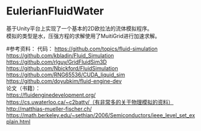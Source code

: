 # EulerianFluidWater
基于Unity平台上实现了一个基本的2D欧拉法的流体模拟程序。  
模拟的类型是水，压强方程的求解使用了MuitiGrid进行加速求解。  

#参考资料： 
代码：
https://github.com/topics/fluid-simulation  
https://github.com/kbladin/Fluid_Simulation  
https://github.com/rlguy/GridFluidSim3D  
https://github.com/Nbickford/FluidSimulation  
https://github.com/RNG65536/CUDA_liquid_sim  
https://github.com/doyubkim/fluid-engine-dev  
论文（书籍）：  
https://fluidenginedevelopment.org/  
https://cs.uwaterloo.ca/~c2batty/（有非常多的关于物理模拟的资料）  
http://matthias-mueller-fischer.ch/  
https://math.berkeley.edu/~sethian/2006/Semiconductors/ieee_level_set_explain.html  
